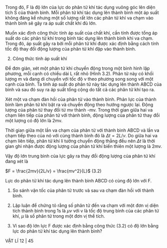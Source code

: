 Trong đó, F là độ lớn của lực do phân tử khí tác dụng vuông góc lên diện tích S của thành bình. Mỗi phân tử khí tác dụng lên thành bình một áp suất không đáng kể nhưng một số lượng rất lớn các phân tử khí va chạm vào thành bình sẽ gây ra áp suất chất khí đủ lớn.

Muốn xác định công thức tính áp suất của chất khí, cần tính được tổng áp suất do các phân tử khí trong bình tác dụng lên thành bình khi va chạm. Trong đó, áp suất gây ra bởi mỗi phân tử khí được xác định bằng cách tính tốc độ thay đổi động lượng của phân tử khí đập vào thành bình.

2. Công thức tính áp suất khí

Để đơn giản, xét một phân tử khí chuyển động trong một bình hình lập phương, mỗi cạnh có chiều dài L rất nhỏ (Hình 3.2). Phân tử này có khối lượng m và đang di chuyển với tốc độ v theo phương song song với một cạnh của bình. Ta tính áp suất do phân tử này tác dụng lên thành ABCD của bình và sau đó suy ra áp suất tổng cộng do tất cả các phân tử khí tạo ra.

Xét một va chạm đàn hồi của phân tử vào thành bình. Phản lực của thành bình làm phân tử khí bật ra và chuyển động theo hướng ngược lại. Động lượng của phân tử thay đổi từ mv thành -mv. Trong thời gian giữa hai va chạm liên tiếp của phân tử với thành bình, động lượng của phân tử thay đổi một lượng có độ lớn là 2mv.

Thời gian giữa một lần va chạm của phân tử với thành bình ABCD và lần va chạm tiếp theo của nó với cùng thành bình đó là $\Delta t = 2L/v$. Do giữa hai va chạm liên tiếp, phân tử khí lí tưởng chuyển động thẳng đều nên $\Delta t$ là thời gian ghi nhận được động lượng của phân tử khí biến thiên một lượng là 2mv.

Vậy độ lớn trung bình của lực gây ra thay đổi động lượng của phân tử khí đang xét là

$F = \frac{2mv}{2L/v} = \frac{mv^2}{L}$ (3.2)

Lực do phân tử khí tác dụng lên thành bình ABCD có cùng độ lớn với F.

1. So sánh vận tốc của phân tử trước và sau va chạm đàn hồi với thành bình.

2. Lập luận để chứng tỏ rằng số phân tử đến va chạm với một đơn vị diện tích thành bình trong 1s là $\mu v$ với v là tốc độ trung bình của các phân tử khí, $\mu$ là số phân tử trong một đơn vị thể tích.

3. Vì sao độ lớn lực F được xác định bằng công thức (3.2) có độ lớn bằng lực do phân tử khí tác dụng lên thành bình?

VẬT LÍ 12 | 45